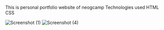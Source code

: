 
This is personal portfolio website of neogcamp
Technologies used
HTML CSS

![Screenshot (1)](https://user-images.githubusercontent.com/115025092/203104677-f6422e73-6bc4-432c-b81c-f69ad0863533.png)
![Screenshot (4)](https://user-images.githubusercontent.com/115025092/203105322-a660edd9-0395-4945-b493-950de44af1d3.png)
